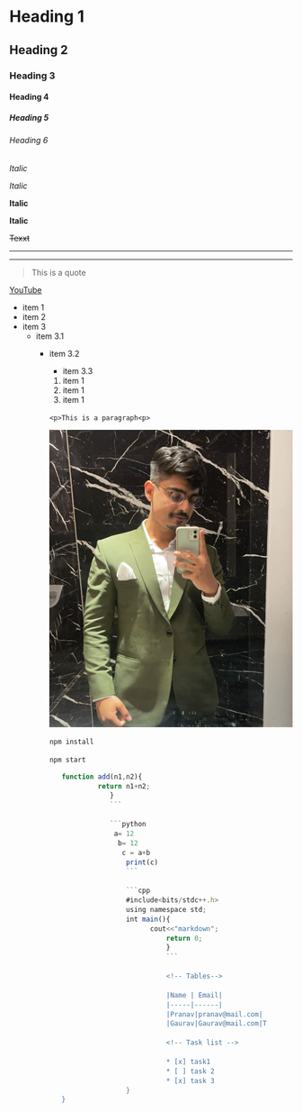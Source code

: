 <!-- Heading -->

# Heading 1
## Heading 2
### Heading 3
#### Heading 4
##### Heading 5
###### Heading 6


<!-- Italics -->
*Italic*

_Italic_

 <!-- strong -->
 **Italic**

 __Italic__

 <!-- Strikethrough -->

 ~~Texxt~~

 <!-- Horizontal rule -->

 ---
 ---


 <!-- Blockquote -->

 >This is a quote


 <!-- link-->

 [YouTube](www.youtube.com "youtube")

 <!-- UL -->

 * item 1
 * item 2
 * item 3
   * item 3.1
     * item 3.2
       * item 3.3

       <!-- ol-->

       1. item 1
       2. item 1
       3. item 1


       <!-- inline codeblock -->

       `<p>This is a paragraph<p>`


       <!-- images -->

       ![Pranav](./pranav.jpg "my photo")


       <!-- Github -->

       <!-- code blocks -->

       ```
       npm install

       npm start
       ```

       ```javascript
          function add(n1,n2){
          	       return n1+n2;
          	          }
          	          ```

          	          ```python
          	           a= 12
          	            b= 12
          	             c = a+b
          	              print(c)
          	              ```

          	              ```cpp
          	              #include<bits/stdc++.h>
          	              using namespace std;
          	              int main(){
          	              	    cout<<"markdown";
          	              	        return 0;
          	              	        }
          	              	        ```

          	              	        <!-- Tables-->

          	              	        |Name | Email|
          	              	        |-----|------|
          	              	        |Pranav|pranav@mail.com|
          	              	        |Gaurav|Gaurav@mail.com|T

          	              	        <!-- Task list -->

          	              	        * [x] task1
          	              	        * [ ] task 2
          	              	        * [x] task 3
          	              }
          }
